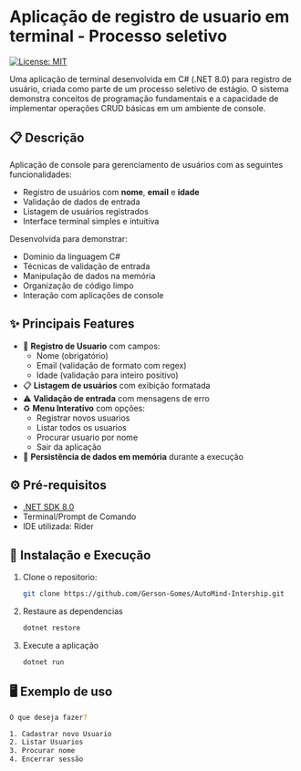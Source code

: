 # Aplicação de registro de usuario em terminal - Processo seletivo 

[![License: MIT](https://img.shields.io/badge/License-MIT-yellow.svg)](https://opensource.org/licenses/MIT)

Uma aplicação de terminal desenvolvida em C# (.NET 8.0) para registro de usuário, criada como parte de um processo seletivo de estágio. O sistema demonstra conceitos de programação fundamentais e a capacidade de implementar operações CRUD básicas em um ambiente de console.

## 📋 Descrição

Aplicação de console para gerenciamento de usuários com as seguintes funcionalidades:
- Registro de usuários com **nome**, **email** e **idade**
- Validação de dados de entrada
- Listagem de usuários registrados
- Interface terminal simples e intuitiva

Desenvolvida para demonstrar:
- Dominio da linguagem C#
- Técnicas de validação de entrada
- Manipulação de dados na memória
- Organização de código limpo
- Interação com aplicações de console

## ✨ Principais Features

- 📝 **Registro de Usuario** com campos:
  - Nome (obrigatório)
  - Email (validação de formato com regex)
  - Idade (validação para inteiro positivo)
- 📋 **Listagem de usuários** com exibição formatada
- ⚠️ **Validação de entrada** com mensagens de erro
- ♻️ **Menu Interativo** com opções:
  - Registrar novos usuarios
  - Listar todos os usuarios
  - Procurar usuario por nome
  - Sair da aplicação
- 💾 **Persistência de dados em memória** durante a execução

## ⚙️ Pré-requisitos

- [.NET SDK 8.0](https://dotnet.microsoft.com/download/dotnet/8.0)
- Terminal/Prompt de Comando
- IDE utilizada: Rider
  
## 🚀 Instalação e Execução

1. Clone o repositorio:
   ```bash
   git clone https://github.com/Gerson-Gomes/AutoMind-Intership.git

2. Restaure as dependencias
   ```bash
   dotnet restore
3. Execute a aplicação
   ```bash
   dotnet run


## 🖥️ Exemplo de uso
```bash
O que deseja fazer?

1. Cadastrar novo Usuario
2. Listar Usuarios
3. Procurar nome
4. Encerrar sessão


